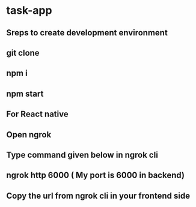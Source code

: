 # task-app

## Sreps to create development environment

## git clone 

## npm i

## npm start

## For React native

## Open ngrok

## Type command given below in ngrok cli
## ngrok http 6000 ( My port is 6000 in backend)

## Copy the url from ngrok cli in your frontend side

